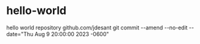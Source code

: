 # hello-world
hello world repository
github.com/jdesant
git commit --amend --no-edit --date="Thu Aug 9 20:00:00 2023 -0600" 
